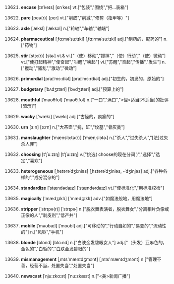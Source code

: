 13621. **encase**
[ɪnˈkeɪs]  [ɛnˈkes]
vt.["包装","围绕","把…装箱"]  

13622. **pare**
[peə(r)]  [per]
vt.["削皮","削减","修剪（指甲等）"]  

13623. **axle**
[ˈæksl]  [ˈæksəl]
n.["轮轴","车轴","轴端"]  

13624. **pharmaceutical**
[ˌfɑ:məˈsu:tɪkl]  [ˌfɑ:rməˈsu:tɪkl]
adj.["制药的，配药的"]  n.["药物"]  

13625. **stir**
[stɜ:(r)]  [stɚ]
vt.& vi.["（使）移动","搅拌","（使）行动","（使）微动"]  vt.["使打起精神","使奋起","叫醒","唤起"]  vi.["苏醒","奋起","传播","发生"]  n.["搅动","骚乱","激动","微动"]  

13626. **primordial**
[praɪˈmɔ:diəl]  [praɪˈmɔ:rdiəl]
adj.["初生的，初发的，原始的"]  

13627. **budgetary**
[ˈbʌdʒɪtəri]  [ˈbʌdʒɪteri]
adj.["预算上的"]  

13628. **mouthful**
[ˈmaʊθfʊl]  [ˈmaʊθˌfʊl]
n.["一口","满口","<俚>适当[不适当]的批评[暗示]"]  

13629. **wacky**
['wækɪ]  [ˈwæki]
adj.["古怪的，疯癫的"]  

13630. **urn**
[ɜ:n]  [ɜ:rn]
n.["大茶壶","瓮，缸","坟墓","骨灰瓮"]  

13631. **manslaughter**
[ˈmænslɔ:tə(r)]  [ˈmænˌslɔtɚ]
n.["杀人","过失杀人","[法]过失杀人罪"]  

13632. **choosing**
[t'ʃu:zɪŋ]  [t'ʃu:zɪŋ]
v.["挑选( choose的现在分词 )","选择","选定","喜欢"]  

13633. **heterogeneous**
[ˌhetərəˈdʒi:niəs]  [ˌhɛtərəˈdʒiniəs, -ˈdʒinjəs]
adj.["各种各样的","成分混杂的"]  

13634. **standardize**
[ˈstændədaɪz]  [ˈstændərdaɪz]
vt.["使标准化","用标准校检"]  

13635. **magically**
['mædʒɪklɪ]  ['mædʒɪklɪ]
adv.["如魔法般地，用魔法地"]  

13636. **stripper**
[ˈstrɪpə(r)]  [ˈstrɪpɚ]
n.["脱衣舞表演者，脱衣舞女","分离相片负像或正像的人","剥皮剂","低产井"]  

13637. **mobile**
[ˈməʊbaɪl]  [ˈmoʊbl]
adj.["可移动的","行动自如的","易变的","流动性的"]  n.["风铃","手机"]  

13638. **blonde**
[blɒnd]  [blɑ:nd]
n.["白肤金发碧眼女人"]  adj.["（头发）亚麻色的，金色的","白皙的","白肤金发碧眼的"]  

13639. **mismanagement**
[ˌmɪs'mænɪdʒmənt]  [ˌmɪs'mænɪdʒmənt]
n.["管理不善，经营不当，处置失当","处置失当"]  

13640. **newscast**
[ˈnju:zkɑ:st]  [ˈnu:zkæst]
n.["<美>新闻广播"]  

